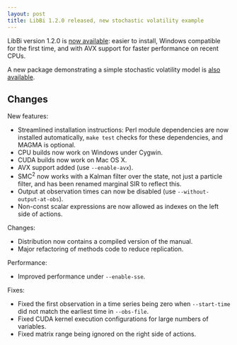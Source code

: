 ```yaml
---
layout: post
title: LibBi 1.2.0 released, new stochastic volatility example
---
```


LibBi version 1.2.0 is [now
available](https://github.com/libbi/LibBi/archive/1.2.0.tar.gz): easier to install, Windows compatible for the first time, and with AVX support for faster performance on recent CPUs.

A new package demonstrating a simple stochastic volatility model is [also available](http://www.libbi.org/packages/StochasticVolatility.html).


Changes
-------

New features:

* Streamlined installation instructions: Perl module dependencies are now
  installed automatically, `make test` checks for these dependencies, and
  MAGMA is optional.
* CPU builds now work on Windows under Cygwin.
* CUDA builds now work on Mac OS X.
* AVX support added (use `--enable-avx`).
* SMC$^2$ now works with a Kalman filter over the state, not just a particle
  filter, and has been renamed marginal SIR to reflect this.
* Output at observation times can now be disabled (use
  `--without-output-at-obs`).
* Non-const scalar expressions are now allowed as indexes on the left side of
  actions.

Changes:

* Distribution now contains a compiled version of the manual.
* Major refactoring of methods code to reduce replication.

Performance:

* Improved performance under `--enable-sse`.

Fixes:

* Fixed the first observation in a time series being zero when `--start-time`
  did not match the earliest time in `--obs-file`.
* Fixed CUDA kernel execution configurations for large numbers of variables.
* Fixed matrix range being ignored on the right side of actions.

